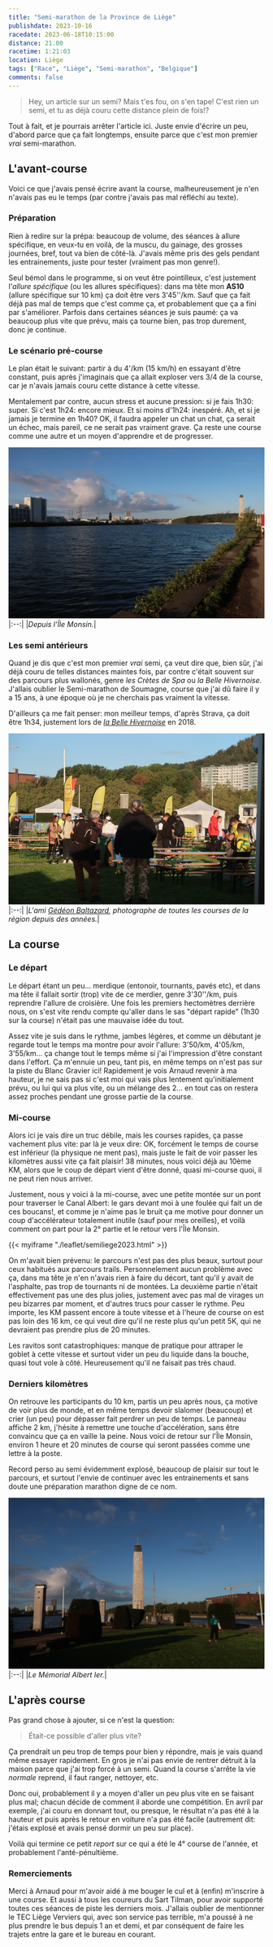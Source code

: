 ```yaml
---
title: "Semi-marathon de la Province de Liège"
publishdate: 2023-10-16
racedate: 2023-06-18T10:15:00
distance: 21.00
racetime: 1:21:03
location: Liège
tags: ["Race", "Liège", "Semi-marathon", "Belgique"]
comments: false
---
```


> Hey, un article sur un semi? Mais t'es fou, on s'en tape! C'est rien un semi, et tu as déjà couru cette distance plein de fois!?

Tout à fait, et je pourrais arrêter l'article ici. Juste envie d'écrire un peu, d'abord parce que ça fait longtemps, ensuite parce que c'est mon premier _vrai_ semi-marathon. 

## L'avant-course

Voici ce que j'avais pensé écrire avant la course, malheureusement je n'en n'avais pas eu le temps (par contre j'avais pas mal réfléchi au texte). 

### Préparation

Rien à redire sur la prépa: beaucoup de volume, des séances à allure spécifique, en veux-tu en voilà, de la muscu, du gainage, des grosses journées, bref, tout va bien de côté-là. J'avais même pris des gels pendant les entrainements, juste pour tester (vraiment pas mon genre!).

Seul bémol dans le programme, si on veut être pointilleux, c'est justement l'_allure spécifique_ (ou les allures spécifiques): dans ma tête mon **AS10** (allure spécifique sur 10 km) ça doit être vers 3'45''/km. Sauf que ça fait déjà pas mal de temps que c'est comme ça, et probablement que ça a fini par s'améliorer. Parfois dans certaines séances je suis paumé: ça va beaucoup plus vite que prévu, mais ça tourne bien, pas trop durement, donc je continue. 

### Le scénario pré-course

Le plan était le suivant: partir à du 4'/km (15 km/h) en essayant d'être constant, puis après j'imaginais que ça allait exploser vers 3/4 de la course, car je n'avais jamais couru cette distance à cette vitesse.

Mentalement par contre, aucun stress et aucune pression: si je fais 1h30: super. Si c'est 1h24: encore mieux. Et si moins d'1h24: inespéré. Ah, et si je jamais je termine en 1h40? OK, il faudra appeler un chat un chat, ça serait un échec, mais pareil, ce ne serait pas vraiment grave. Ça reste une course comme une autre et un moyen d'apprendre et de progresser.

![Île Monsin](./images/semiliege01.JPG)
|:--:|
|_Depuis l'Île Monsin._|

### Les semi antérieurs

Quand je dis que c'est mon premier _vrai_ semi, ça veut dire que, bien sûr, j'ai déjà couru de telles distances maintes fois, par contre c'était souvent sur des parcours plus wallonés, genre _les Crètes de Spa_ ou _la Belle Hivernoise_. J'allais oublier le Semi-marathon de Soumagne, course que j'ai dû faire il y a 15 ans, à une époque où je ne cherchais pas vraiment la vitesse.

D'ailleurs ça me fait penser: mon meilleur temps, d'après Strava, ça doit être 1h34, justement lors de [_la Belle Hivernoise_](https://www.strava.com/activities/2936140059) en 2018. 

![Gédéon](./images/semiliege02.JPG)
|:--:|
|_L'ami [Gédéon Baltazard](http://www.gedeonbaltazard.be/), photographe de toutes les courses de la région depuis des années._|


## La course

### Le départ

Le départ étant un peu... merdique (entonoir, tournants, pavés etc), et dans ma tête il fallait sortir (trop) vite de ce merdier, genre 3'30''/km, puis reprendre l'allure de croisière. Une fois les premiers hectomètres derrière nous, on s'est vite rendu compte qu'aller dans le sas "départ rapide" (1h30 sur la course) n'était pas une mauvaise idée du tout.

Assez vite je suis dans le rythme, jambes légères, et comme un débutant je regarde tout le temps ma montre pour avoir l'allure: 3'50/km, 4'05/km, 3'55/km... ça change tout le temps même si j'ai l'impression d'être constant dans l'effort. Ça m'ennuie un peu, tant pis, en même temps on n'est pas sur la piste du Blanc Gravier ici! Rapidement je vois Arnaud revenir à ma hauteur, je ne sais pas si c'est moi qui vais plus lentement qu'initialement prévu, ou lui qui va plus vite, ou un mélange des 2... en tout cas on restera assez proches pendant une grosse partie de la course.

### Mi-course
Alors ici je vais dire un truc débile, mais les courses rapides, ça passe vachement plus vite: par là je veux dire: OK, forcément le temps de course est inférieur (la physique ne ment pas), mais juste le fait de voir passer les kilomètres aussi vite ça fait plaisir! 38 minutes, nous voici déjà au 10ème KM, alors que le coup de départ vient d'être donné, quasi mi-course quoi, il ne peut rien nous arriver.

Justement, nous y voici à la mi-course, avec une petite montée sur un pont pour traverser le Canal Albert: le gars devant moi à une foulée qui fait un de ces boucans!, et comme je n'aime pas le bruit ça me motive pour donner un coup d'accélérateur totalement inutile (sauf pour mes oreilles), et voilà comment on part pour la 2° partie et le retour vers l'Île Monsin.

{{< myiframe "./leaflet/semiliege2023.html" >}}

On m'avait bien prévenu: le parcours n'est pas des plus beaux, surtout pour ceux habitués aux parcours trails. Personnelement aucun problème avec ça, dans ma tête je n'en n'avais rien à faire du décort, tant qu'il y avait de l'asphalte, pas trop de tournants ni de montées. La deuxième partie n'était effectivement pas une des plus jolies, justement avec pas mal de virages un peu bizarres par moment, et d'autres trucs pour casser le rythme. Peu importe, les KM passent encore à toute vitesse et à l'heure de course on est pas loin des 16 km, ce qui veut dire qu'il ne reste plus qu'un petit 5K, qui ne devraient pas prendre plus de 20 minutes. 

Les ravitos sont catastrophiques: manque de pratique pour attraper le goblet à cette vitesse et surtout vider un peu du liquide dans la bouche, quasi tout vole à côté. Heureusement qu'il ne faisait pas très chaud.

### Derniers kilomètres

On retrouve les participants du 10 km, partis un peu après nous, ça motive de voir plus de monde, et en même temps devoir slalomer (beaucoup) et crier (un peu) pour dépasser fait perdrer un peu de temps. Le panneau affiche 2 km, j'hésite à remettre une touche d'accélération, sans être convaincu que ça en vaille la peine. Nous voici de retour sur l'Île Monsin, environ 1 heure et 20 minutes de course qui seront passées comme une lettre à la poste.

Record perso au semi évidemment explosé, beaucoup de plaisir sur tout le parcours, et surtout l'envie de continuer avec les entrainements et sans doute une préparation marathon digne de ce nom.

![Mémorial Albert Ier](./images/semiliege03.JPG)
|:--:|
|_Le Mémorial Albert Ier._|

## L'après course

Pas grand chose à ajouter, si ce n'est la question: 
> Était-ce possible d'aller plus vite?

Ça prendrait un peu trop de temps pour bien y répondre, mais je vais quand même essayer rapidement. En gros je n'ai pas envie de rentrer détruit à la maison parce que j'ai trop forcé à un semi. Quand la course s'arrête la vie _normale_ reprend, il faut ranger, nettoyer, etc.

Donc oui, probablement il y a moyen d'aller un peu plus vite en se faisant plus mal; chacun décide de comment il aborde une compétition. En avril par exemple, j'ai couru en donnant tout, ou presque, le résultat n'a pas été à la hauteur et puis après le retour en voiture n'a pas été facile (autrement dit: j'étais explosé et avais pensé dormir un peu sur place).

Voilà qui termine ce petit _report_ sur ce qui a été le 4° course de l'année, et probablement l'anté-pénultième.

### Remerciements

Merci à Arnaud pour m'avoir aidé à me bouger le cul et à (enfin) m'inscrire à une course. Et aussi à tous les coureurs du Sart Tilman, pour avoir supporté toutes ces séances de piste les derniers mois. J'allais oublier de mentionner le TEC Liège Verviers qui, avec son service pas terrible, m'a poussé à ne plus prendre le bus depuis 1 an et demi, et par conséquent de faire les trajets entre la gare et le bureau en courant.




